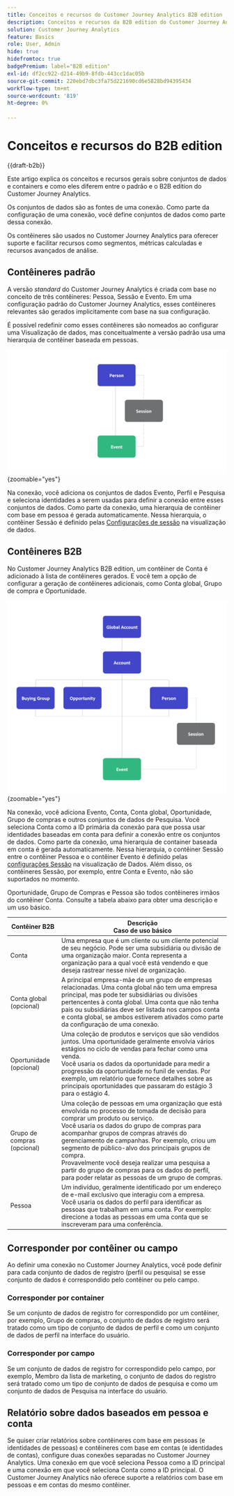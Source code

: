 ```yaml
---
title: Conceitos e recursos do Customer Journey Analytics B2B edition
description: Conceitos e recursos da B2B edition do Customer Journey Analytics.
solution: Customer Journey Analytics
feature: Basics
role: User, Admin
hide: true
hidefromtoc: true
badgePremium: label="B2B edition"
exl-id: df2cc922-d214-49b9-8fdb-443cc1dac05b
source-git-commit: 220ebd7dbc3fa75d221690cd6e5828bd94395434
workflow-type: tm+mt
source-wordcount: '819'
ht-degree: 0%

---
```


# Conceitos e recursos do B2B edition

{{draft-b2b}}

Este artigo explica os conceitos e recursos gerais sobre conjuntos de dados e containers e como eles diferem entre o padrão e o B2B edition do Customer Journey Analytics.

Os conjuntos de dados são as fontes de uma conexão. Como parte da configuração de uma conexão, você define conjuntos de dados como parte dessa conexão.

Os contêineres são usados no Customer Journey Analytics para oferecer suporte e facilitar recursos como segmentos, métricas calculadas e recursos avançados de análise.




## Contêineres padrão

A versão *standard* do Customer Journey Analytics é criada com base no conceito de três contêineres: Pessoa, Sessão e Evento. Em uma configuração padrão do Customer Journey Analytics, esses contêineres relevantes são gerados implicitamente com base na sua configuração.

É possível redefinir como esses contêineres são nomeados ao configurar uma Visualização de dados, mas conceitualmente a versão padrão usa uma hierarquia de contêiner baseada em pessoas.

![B2C](assets/b2c-containers.svg){zoomable="yes"}

Na conexão, você adiciona os conjuntos de dados Evento, Perfil e Pesquisa e seleciona identidades a serem usadas para definir a conexão entre esses conjuntos de dados. Como parte da conexão, uma hierarquia de contêiner com base em pessoa é gerada automaticamente. Nessa hierarquia, o contêiner Sessão é definido pelas [Configurações de sessão](/help/data-views/session-settings.md) na visualização de dados.


## Contêineres B2B

No Customer Journey Analytics B2B edition, um contêiner de Conta é adicionado à lista de contêineres gerados.  E você tem a opção de configurar a geração de contêineres adicionais, como Conta global, Grupo de compra e Oportunidade.

![B2B](assets/b2b-containers.svg){zoomable="yes"}

Na conexão, você adiciona Evento, Conta, Conta global, Oportunidade, Grupo de compras e outros conjuntos de dados de Pesquisa. Você seleciona Conta como a ID primária da conexão para que possa usar identidades baseadas em conta para definir a conexão entre os conjuntos de dados. Como parte da conexão, uma hierarquia de container baseada em conta é gerada automaticamente. Nessa hierarquia, o contêiner Sessão entre o contêiner Pessoa e o contêiner Evento é definido pelas [configurações Sessão](/help/data-views/session-settings.md) na visualização de Dados. Além disso, os contêineres Sessão, por exemplo, entre Conta e Evento, não são suportados no momento.

Oportunidade, Grupo de Compras e Pessoa são todos contêineres irmãos do contêiner Conta. Consulte a tabela abaixo para obter uma descrição e um uso básico.

| Contêiner B2B | Descrição<br/>Caso de uso básico |
|---|---|
| Conta | Uma empresa que é um cliente ou um cliente potencial de seu negócio. Pode ser uma subsidiária ou divisão de uma organização maior. Conta representa a organização para a qual você está vendendo e que deseja rastrear nesse nível de organização. |
| Conta global (opcional) | A principal empresa-mãe de um grupo de empresas relacionadas. Uma conta global não tem uma empresa principal, mas pode ter subsidiárias ou divisões pertencentes à conta global. Uma conta que não tenha pais ou subsidiárias deve ser listada nos campos conta e conta global, se ambos estiverem ativados como parte da configuração de uma conexão. |
| Oportunidade (opcional) | Uma coleção de produtos e serviços que são vendidos juntos. Uma oportunidade geralmente envolvia vários estágios no ciclo de vendas para fechar como uma venda.<br>Você usaria os dados da oportunidade para medir a progressão da oportunidade no funil de vendas. Por exemplo, um relatório que fornece detalhes sobre as principais oportunidades que passaram do estágio 3 para o estágio 4. |
| Grupo de compras (opcional) | Uma coleção de pessoas em uma organização que está envolvida no processo de tomada de decisão para comprar um produto ou serviço. <br/>Você usaria os dados do grupo de compras para acompanhar grupos de compras através do gerenciamento de campanhas. Por exemplo, criou um segmento de público-alvo dos principais grupos de compra.<br/> Provavelmente você deseja realizar uma pesquisa a partir do grupo de compras para os dados do perfil, para poder relatar as pessoas de um grupo de compras. |
| Pessoa | Um indivíduo, geralmente identificado por um endereço de e-mail exclusivo que interagiu com a empresa. <br/>Você usaria os dados do perfil para identificar as pessoas que trabalham em uma conta. Por exemplo: direcione a todas as pessoas em uma conta que se inscreveram para uma conferência. |


## Corresponder por contêiner ou campo

Ao definir uma conexão no Customer Journey Analytics, você pode definir para cada conjunto de dados de registro (perfil ou pesquisa) se esse conjunto de dados é correspondido pelo contêiner ou pelo campo.

### Corresponder por container

Se um conjunto de dados de registro for correspondido por um contêiner, por exemplo, Grupo de compras, o conjunto de dados de registro será tratado como um tipo de conjunto de dados de perfil e como um conjunto de dados de perfil na interface do usuário.

### Corresponder por campo

Se um conjunto de dados de registro for correspondido pelo campo, por exemplo, Membro da lista de marketing, o conjunto de dados do registro será tratado como um tipo de conjunto de dados de pesquisa e como um conjunto de dados de Pesquisa na interface do usuário.



## Relatório sobre dados baseados em pessoa e conta

Se quiser criar relatórios sobre contêineres com base em pessoas (e identidades de pessoas) e contêineres com base em contas (e identidades de contas), configure duas conexões separadas no Customer Journey Analytics. Uma conexão em que você seleciona Pessoa como a ID principal e uma conexão em que você seleciona Conta como a ID principal. O Customer Journey Analytics não oferece suporte a relatórios com base em pessoas e em contas do mesmo contêiner.
